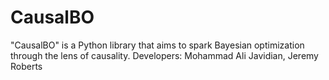 # CausalBO
"CausalBO" is a Python library that aims to spark Bayesian optimization through the lens of causality.
Developers: Mohammad Ali Javidian, Jeremy Roberts
